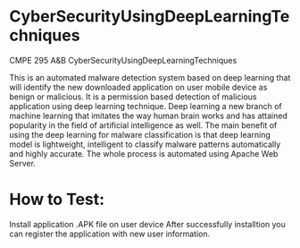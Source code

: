 # CyberSecurityUsingDeepLearningTechniques
CMPE 295 A&amp;B CyberSecurityUsingDeepLearningTechniques

This is an automated malware detection system based on deep learning that will identify the new downloaded application on user mobile device as benign or malicious. It is a permission based detection of malicious application using deep learning technique. Deep learning a new branch of machine learning that imitates the way human brain works and has attained popularity in the field of artificial intelligence as well. The main benefit of using the deep learning for malware classification is that deep learning model is lightweight, intelligent to classify malware patterns automatically and highly accurate. The whole process is automated using Apache Web Server.

How to Test:
=============
Install application .APK file on user device 
After successfully installtion you can register the application with new user information.
